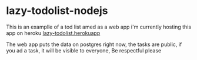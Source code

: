 # lazy-todolist-nodejs
This is an examplle of a tod list amed as a web app
i'm currently hosting this app on heroku [lazy-todolist.herokuapp](https://lazy-todolist.herokuapp.com/home)

The web app puts the data on postgres
right now, the tasks are public, if you ad a task, it will be visible to everyone,
Be respectful please
